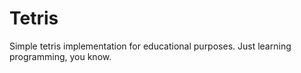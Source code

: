 # Tetris
Simple tetris implementation for educational purposes. Just learning programming, you know. 
